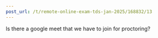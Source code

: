 ```yaml
---
post_url: /t/remote-online-exam-tds-jan-2025/168832/13
---
```

Is there a google meet that we have to join for proctoring?